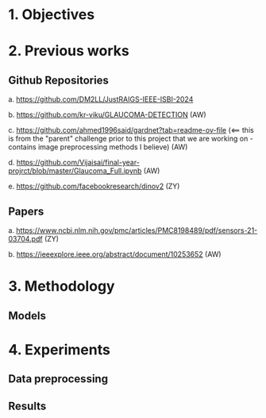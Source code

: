 # 1. Objectives

# 2. Previous works
## Github Repositories
a. https://github.com/DM2LL/JustRAIGS-IEEE-ISBI-2024

b. https://github.com/kr-viku/GLAUCOMA-DETECTION (AW)

c. https://github.com/ahmed1996said/gardnet?tab=readme-ov-file (<== this is from the "parent" challenge prior to this project that we are working on - contains image preprocessing methods I believe) (AW)

d. https://github.com/Vijaisai/final-year-projrct/blob/master/Glaucoma_Full.ipynb (AW)

e. https://github.com/facebookresearch/dinov2 (ZY)

## Papers
a. https://www.ncbi.nlm.nih.gov/pmc/articles/PMC8198489/pdf/sensors-21-03704.pdf (ZY)

b. https://ieeexplore.ieee.org/abstract/document/10253652 (AW)

# 3. Methodology
## Models

# 4. Experiments
## Data preprocessing

## Results

